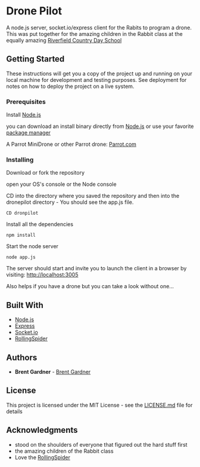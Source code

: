 # Drone Pilot

A node.js server, socket.io/express client for the Rabits to program a drone.  This was put together for the amazing children in the Rabbit class at the equally amazing [Riverfield Country Day School](http://www.riverfield.org/)

## Getting Started

These instructions will get you a copy of the project up and running on your local machine for development and testing purposes. See deployment for notes on how to deploy the project on a live system.

### Prerequisites

Install [Node.js](https://nodejs.org/en/)

you can download an install binary directly from [Node.js](https://nodejs.org/en/) or use your favorite [package manager](https://nodejs.org/en/download/package-manager/)

A Parrot MiniDrone or other Parrot drone:  [Parrot.com](https://www.parrot.com/)

### Installing


Download or fork the repository

open your OS's console or the Node console

CD into the directory where you saved the repository and then into the dronepilot directory - You should see the app.js file.
```
CD dronpilot
```

Install all the dependencies

```
npm install
```

Start the node server
```
node app.js
```

The server should start and invite you to launch the client in a browser by visiting: [http://localhost:3005](http://localhost:3005)


Also helps if you have a drone but you can take a look without one...

## Built With

* [Node.js](https://nodejs.org)
* [Express](https://expressjs.com/)
* [Socket.io](https://socket.io/)
* [RollingSpider](https://github.com/voodootikigod/node-rolling-spider)

## Authors

* **Brent Gardner** - [Brent Gardner](https://github.com/BrentGardner)
## License

This project is licensed under the MIT License - see the [LICENSE.md](LICENSE.md) file for details

## Acknowledgments

* stood on the shoulders of everyone that figured out the hard stuff first
* the amazing children of the Rabbit class
* Love the [RollingSpider](https://github.com/voodootikigod/node-rolling-spider)
